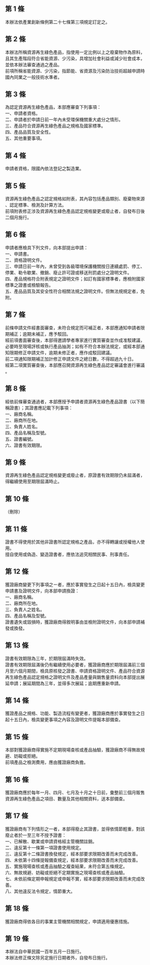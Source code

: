 第 1 條
-------
本辦法依產業創新條例第二十七條第三項規定訂定之。

第 2 條
-------
本辦法所稱資源再生綠色產品，指使用一定比例以上之廢棄物作為原料，  
且其生產階段符合省能資源、少污染，具增加社會利益或減少社會成本，  
並依本辦法審查通過之產品。  
前項所稱省能資源、少污染，指節能、省資源及污染防治技術超越申請時  
國內同業之一般技術水準者。

第 3 條
-------
為認定資源再生綠色產品，本部應審查下列事項：  
一、申請者資格。  
二、申請者於申請日前一年內未受環保機關重大處分之情形。  
三、產品符合資源再生綠色產品之規格及國家標準。  
四、產品品質及安全性。  
五、其他重要事項。

第 4 條
-------
申請者資格，限國內依法登記之製造業。

第 5 條
-------
資源再生綠色產品之認定規格如附表，其內容包括產品類別、廢棄物來源  
、認定標準、檢測及計算方法。  
前項附表修正涉及資源再生綠色產品認定規格變更或廢止者，自發布日後  
二個月施行。

第 6 條
-------
申請者應檢具下列文件，向本部提出申請：  
一、申請書。  
二、資格證明文件。  
三、申請日前一年內，未曾受到各級環境保護機關按日連續處罰、停工、  
    停業、勒令歇業、撤銷、廢止許可證或移送刑罰處分之證明文件。  
四、產品規格符合附表規定之證明文件；如訂有國家標準者，應檢附國家  
    標準之證書或檢驗報告。  
五、產品品質及其安全性符合相關法規之證明文件。但無法規規定者，免  
    附。

第 7 條
-------
前條申請文件經書面審查，未符合規定而可補正者，本部應通知申請者限  
期補正；逾期未補正，應予駁回。  
經前項書面審查後，本部得邀請學者專家進行實質審查並作成准駁建議，  
必要時至現場評核或執行產品抽測；如有不符合本辦法規定，或經本部通  
知限期修正申請文件，逾期未修正者，應作成駁回建議。  
前二項通知限期補正加計修正申請文件之總日數，不得超過九十日。  
經第二項實質審查後，本部應召開資源再生綠色產品認定審議會進行審議  
。

第 8 條
-------
經依前條審查通過者，本部應授予申請者資源再生綠色產品證書（以下簡  
稱證書）；其證書應記載下列事項：  
一、廠商名稱。  
二、廠商所在地。  
三、負責人姓名。  
四、產品名稱及型號。  
五、證書編號。  
六、證書有效期限。

第 9 條
-------
資源再生綠色產品認定規格變更或廢止者，原證書有效期限仍未屆滿者，  
得繼續使用至期限屆滿時止。

第 10 條
--------
（刪除）

第 11 條
--------
證書不得使用於其他非證書所認定規格之產品，亦不得轉讓或授權他人使  
用。  
擅自使用或偽造、變造證書者，應依法追究相關民事、刑事責任。

第 12 條
--------
獲證廠商變更下列事項之ㄧ者，應於事實發生之日起十五日內，檢具變更  
申請書及證明文件，向本部申請換證：  
一、廠商名稱。  
二、廠商所在地。  
三、負責人之姓名。  
四、產品名稱及型號。  
證書遺失或毀損時，獲證廠商得敘明事由並檢附證明文件，向本部申請補  
發或換發。

第 13 條
--------
證書有效期限為三年，於期限屆滿時失效。  
證書有效期限屆滿後仍有繼續使用必要者，獲證廠商應於期限屆滿前三個  
月至六個月期間，檢具原核發之證書、申請資格證明文件、產品符合資源  
再生綠色產品認定規格之證明文件及產品產量與銷售量資料向本部提出展  
延申請；展延期間為三年，並得多次展延；逾期應重新申請。

第 14 條
--------
獲證產品之規格、功能、製造流程有變更者，獲證廠商應於事實發生之日  
起十五日內，檢具變更事項之內容及證明文件提報本部備查。

第 15 條
--------
本部對獲證廠商得實施不定期現場查核或產品抽驗，獲證廠商不得無故規  
避、妨礙或拒絕。  
前項產品之檢測費用，應由獲證廠商負擔。

第 16 條
--------
獲證廠商應於每年一月、四月、七月及十月之十日前，彙整前三個月販售  
資源再生綠色產品之項目、數量及其他相關資料，送本部備查。

第 17 條
--------
獲證廠商有下列情形之一者，本部得廢止其證書，並得依情節輕重，對該  
廢止者於一至三年不授予證書：  
一、已解散、歇業或申請資格經主管機關註銷。  
二、違反第十一條第一項證書使用規定。  
三、違反第十二條證書換發規定，經本部要求限期改善而未完成改善。  
四、未依第十四條提報備查規定，經本部要求限期改善而未完成改善。  
五、實施現場查核或產品抽驗之複查結果，未符合第五條規定。  
六、無故規避、妨礙或拒絕不定期實施之現場查核或產品抽驗。  
七、未依前條定期申報規定或申報不實，經本部要求限期改善而未完成改  
    善。  
八、其他違反法令規定，情節重大。

第 18 條
--------
獲證廠商得依各目的事業主管機關相關規定，申請適用優惠措施。

第 19 條
--------
本辦法自中華民國一百年五月一日施行。  
本辦法修正條文除另定施行日期者外，自發布日施行。

